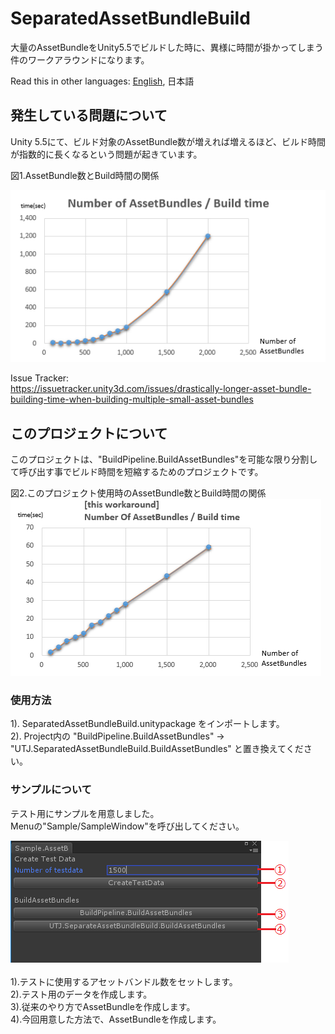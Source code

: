 # SeparatedAssetBundleBuild
大量のAssetBundleをUnity5.5でビルドした時に、異様に時間が掛かってしまう件のワークアラウンドになります。

Read this in other languages: [English](README.md), 日本語<br />


## 発生している問題について
Unity 5.5にて、ビルド対象のAssetBundle数が増えれば増えるほど、ビルド時間が指数的に長くなるという問題が起きています。<br />

図1.AssetBundle数とBuild時間の関係<br />

![Alt text](/doc/img/AssetBundleBuildTime.png)

Issue Tracker:<br />
https://issuetracker.unity3d.com/issues/drastically-longer-asset-bundle-building-time-when-building-multiple-small-asset-bundles<br />

## このプロジェクトについて
このプロジェクトは、"BuildPipeline.BuildAssetBundles"を可能な限り分割して呼び出す事でビルド時間を短縮するためのプロジェクトです。

図2.このプロジェクト使用時のAssetBundle数とBuild時間の関係
![Alt text](/doc/img/WorkAroundBuildTime.png)


### 使用方法
1). SeparatedAssetBundleBuild.unitypackage をインポートします。<br />
2). Project内の "BuildPipeline.BuildAssetBundles" -> "UTJ.SeparatedAssetBundleBuild.BuildAssetBundles" と置き換えてください。<br />


### サンプルについて
テスト用にサンプルを用意しました。<br />
Menuの"Sample/SampleWindow"を呼び出してください。<br />

![Alt text](/doc/img/SampleWindow.png) <br />
<br />
1).テストに使用するアセットバンドル数をセットします。<br />
2).テスト用のデータを作成します。<br />
3).従来のやり方でAssetBundleを作成します。<br />
4).今回用意した方法で、AssetBundleを作成します。<br />
